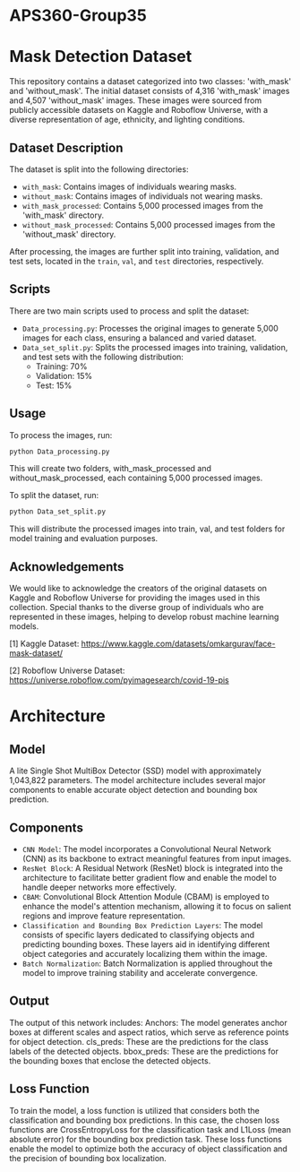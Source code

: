# APS360-Group35
# Mask Detection Dataset

This repository contains a dataset categorized into two classes: 'with_mask' and 'without_mask'. The initial dataset consists of 4,316 'with_mask' images and 4,507 'without_mask' images. These images were sourced from publicly accessible datasets on Kaggle and Roboflow Universe, with a diverse representation of age, ethnicity, and lighting conditions.

## Dataset Description

The dataset is split into the following directories:

- `with_mask`: Contains images of individuals wearing masks.
- `without_mask`: Contains images of individuals not wearing masks.
- `with_mask_processed`: Contains 5,000 processed images from the 'with_mask' directory.
- `without_mask_processed`: Contains 5,000 processed images from the 'without_mask' directory.

After processing, the images are further split into training, validation, and test sets, located in the `train`, `val`, and `test` directories, respectively.

## Scripts

There are two main scripts used to process and split the dataset:

- `Data_processing.py`: Processes the original images to generate 5,000 images for each class, ensuring a balanced and varied dataset.
- `Data_set_split.py`: Splits the processed images into training, validation, and test sets with the following distribution:
  - Training: 70%
  - Validation: 15%
  - Test: 15%

## Usage

To process the images, run:

```bash
python Data_processing.py
```
This will create two folders, with_mask_processed and without_mask_processed, each containing 5,000 processed images.

To split the dataset, run:
```bash
python Data_set_split.py
```

This will distribute the processed images into train, val, and test folders for model training and evaluation purposes.

## Acknowledgements
We would like to acknowledge the creators of the original datasets on Kaggle and Roboflow Universe for providing the images used in this collection. Special thanks to the diverse group of individuals who are represented in these images, helping to develop robust machine learning models.

[1] Kaggle Dataset: https://www.kaggle.com/datasets/omkargurav/face-mask-dataset/

[2] Roboflow Universe Dataset: https://universe.roboflow.com/pyimagesearch/covid-19-pis

# Architecture
## Model
A lite Single Shot MultiBox Detector (SSD) model with approximately 1,043,822 parameters. The model architecture includes several major components to enable accurate object detection and bounding box prediction.
## Components
- `CNN Model`: The model incorporates a Convolutional Neural Network (CNN) as its backbone to extract meaningful features from input images.
- `ResNet Block`: A Residual Network (ResNet) block is integrated into the architecture to facilitate better gradient flow and enable the model to handle deeper networks more effectively.
- `CBAM`: Convolutional Block Attention Module (CBAM) is employed to enhance the model's attention mechanism, allowing it to focus on salient regions and improve feature representation.
- `Classification and Bounding Box Prediction Layers`: The model consists of specific layers dedicated to classifying objects and predicting bounding boxes. These layers aid in identifying different object categories and accurately localizing them within the image.
- `Batch Normalization`: Batch Normalization is applied throughout the model to improve training stability and accelerate convergence.
## Output
The output of this network includes:
Anchors: The model generates anchor boxes at different scales and aspect ratios, which serve as reference points for object detection.
cls_preds: These are the predictions for the class labels of the detected objects.
bbox_preds: These are the predictions for the bounding boxes that enclose the detected objects.
## Loss Function
To train the model, a loss function is utilized that considers both the classification and bounding box predictions. In this case, the chosen loss functions are CrossEntropyLoss for the classification task and L1Loss (mean absolute error) for the bounding box prediction task. These loss functions enable the model to optimize both the accuracy of object classification and the precision of bounding box localization.


